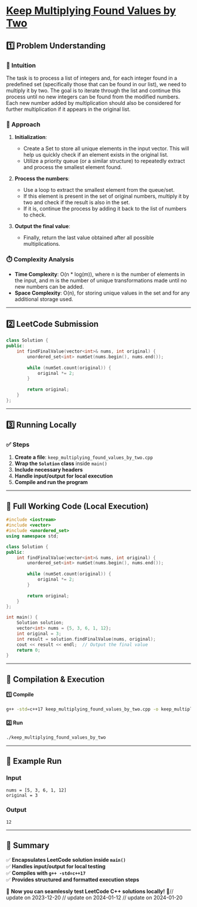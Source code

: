 # **[Keep Multiplying Found Values by Two](https://leetcode.com/problems/keep-multiplying-found-values-by-two/description/)**  

## **1️⃣ Problem Understanding**  
### **📌 Intuition**  
The task is to process a list of integers and, for each integer found in a predefined set (specifically those that can be found in our list), we need to multiply it by two. The goal is to iterate through the list and continue this process until no new integers can be found from the modified numbers. Each new number added by multiplication should also be considered for further multiplication if it appears in the original list.

### **🚀 Approach**  
1. **Initialization**: 
   - Create a Set to store all unique elements in the input vector. This will help us quickly check if an element exists in the original list.
   - Utilize a priority queue (or a similar structure) to repeatedly extract and process the smallest element found.

2. **Process the numbers**:
   - Use a loop to extract the smallest element from the queue/set. 
   - If this element is present in the set of original numbers, multiply it by two and check if the result is also in the set.
   - If it is, continue the process by adding it back to the list of numbers to check. 

3. **Output the final value**: 
   - Finally, return the last value obtained after all possible multiplications.

### **⏱️ Complexity Analysis**  
- **Time Complexity**: O(n * log(m)), where n is the number of elements in the input, and m is the number of unique transformations made until no new numbers can be added.
- **Space Complexity**: O(n), for storing unique values in the set and for any additional storage used.

---  

## **2️⃣ LeetCode Submission**  
```cpp
class Solution {
public:
    int findFinalValue(vector<int>& nums, int original) {
        unordered_set<int> numSet(nums.begin(), nums.end());
        
        while (numSet.count(original)) {
            original *= 2;
        }
        
        return original;
    }
};
```  

---  

## **3️⃣ Running Locally**  
### **✅ Steps**  
1. **Create a file**: `keep_multiplying_found_values_by_two.cpp`  
2. **Wrap the `Solution` class** inside `main()`  
3. **Include necessary headers**  
4. **Handle input/output for local execution**  
5. **Compile and run the program**  

---  

## **📝 Full Working Code (Local Execution)**  
```cpp
#include <iostream>
#include <vector>
#include <unordered_set>
using namespace std;

class Solution {
public:
    int findFinalValue(vector<int>& nums, int original) {
        unordered_set<int> numSet(nums.begin(), nums.end());
        
        while (numSet.count(original)) {
            original *= 2;
        }
        
        return original;
    }
};

int main() {
    Solution solution;
    vector<int> nums = {5, 3, 6, 1, 12};
    int original = 3;
    int result = solution.findFinalValue(nums, original);
    cout << result << endl;  // Output the final value
    return 0;
}
```  

---  

## **🔧 Compilation & Execution**  
#### **1️⃣ Compile**  
```bash
g++ -std=c++17 keep_multiplying_found_values_by_two.cpp -o keep_multiplying_found_values_by_two
```  

#### **2️⃣ Run**  
```bash
./keep_multiplying_found_values_by_two
```  

---  

## **🎯 Example Run**  
### **Input**  
```
nums = [5, 3, 6, 1, 12]
original = 3
```  
### **Output**  
```
12
```  

---  

## **📌 Summary**  
✅ **Encapsulates LeetCode solution inside `main()`**  
✅ **Handles input/output for local testing**  
✅ **Compiles with `g++ -std=c++17`**  
✅ **Provides structured and formatted execution steps**  

🚀 **Now you can seamlessly test LeetCode C++ solutions locally!** 🚀// update on 2023-12-20
// update on 2024-01-12
// update on 2024-01-20
